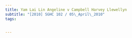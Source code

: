 ```yaml
---
title: Yam Lai Lin Angeline v Campbell Harvey Llewellyn 
subtitle: "[2010] SGHC 102 / 05\_April\_2010"
tags:


---
```


